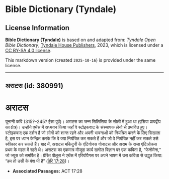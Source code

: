 # Bible Dictionary (Tyndale)

## License Information

**Bible Dictionary (Tyndale)** is based on and adapted from: _Tyndale Open Bible Dictionary_, [Tyndale House Publishers](https://tyndaleopenresources.com/), 2023, which is licensed under a [CC BY-SA 4.0 license](https://creativecommons.org/licenses/by-sa/4.0/legalcode.en).

This markdown version (created `2025-10-16`) is provided under the same license.



--------------------------------

## अराटस (id: 380991)

अराटस
=====

यूनानी कवि (315?–245? ईसा पूर्व)। अराटस का जन्म सिलिसिया के सोली में हुआ था (एशिया प्रायद्वीप का क्षेत्र)। उन्होंने एथेंस में अध्ययन किया जहाँ वे स्टोइकवाद के संस्थापक ज़ेनो से प्रभावित हुए। स्टोइकवाद एक दर्शन है जो लोगों को शान्त रहने और अपनी भावनाओं को नियंत्रित करने के लिए सिखाता है, इस पर ध्यान केन्द्रित करके कि वे क्या नियंत्रित कर सकते हैं और जो वे नियंत्रित नहीं कर सकते उसे स्वीकार कर सकते हैं। बाद में, अराटस मकिदुनी के एंटिगोनस गोनाटस और अराम के राजा एंटिओकस प्रथम के महल में रहते थे। अराटस का एकमात्र मौजूदा कार्य खगोल विज्ञान पर एक कविता है, "फेनोमेना," जो ज्यूस को समर्पित है। प्रेरित पौलुस ने एथेंस में एरियोपैगस पर अपने भाषण में उस कविता से उद्धृत किया: “हम तो उसी के वंश भी हैं” ([प्रेरि 17:28](https://ref.ly/Acts17:28))।

* **Associated Passages:** ACT 17:28

